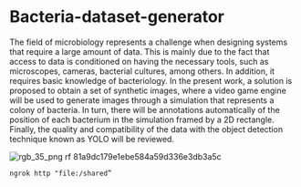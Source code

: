 # Bacteria-dataset-generator

The field of microbiology represents a challenge when designing systems that require a large amount of data. This is mainly due to the fact that access to data is conditioned on having the necessary tools, such as microscopes, cameras, bacterial cultures, among others. In addition, it requires basic knowledge of bacteriology. In the present work, a solution is proposed to obtain a set of synthetic images, where a video game engine will be used to generate images through a simulation that represents a colony of bacteria. In turn, there will be annotations automatically of the position of each bacterium in the simulation framed by a 2D rectangle. Finally, the quality and compatibility of the data with the object detection technique known as YOLO will be reviewed.

![rgb_35_png rf 81a9dc179e1ebe584a59d336e3db3a5c](https://user-images.githubusercontent.com/39756160/209593648-2cad8bca-ca55-4a11-9654-c24508e75147.jpg)


```
ngrok http "file:/shared”
```
